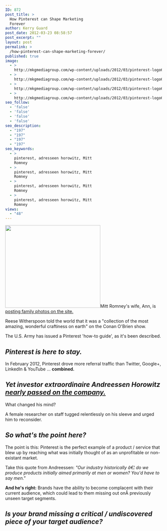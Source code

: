 ```yaml
---
ID: 872
post_title: >
  How Pinterest can Shape Marketing
  Forever
author: Kerry Guard
post_date: 2012-03-23 08:58:57
post_excerpt: ""
layout: post
permalink: >
  /how-pinterest-can-shape-marketing-forever/
published: true
image:
  - >
    http://mkgmediagroup.com/wp-content/uploads/2012/03/pinterest-logo6.jpeg
  - >
    http://mkgmediagroup.com/wp-content/uploads/2012/03/pinterest-logo6.jpeg
  - >
    http://mkgmediagroup.com/wp-content/uploads/2012/03/pinterest-logo6.jpeg
  - >
    http://mkgmediagroup.com/wp-content/uploads/2012/03/pinterest-logo6.jpeg
seo_follow:
  - 'false'
  - 'false'
  - 'false'
  - 'false'
seo_description:
  - "197"
  - "197"
  - "197"
  - "197"
seo_keywords:
  - >
    pinterest, adresseen horowitz, Mitt
    Romney
  - >
    pinterest, adresseen horowitz, Mitt
    Romney
  - >
    pinterest, adresseen horowitz, Mitt
    Romney
  - >
    pinterest, adresseen horowitz, Mitt
    Romney
views:
  - "48"
---
```

<img class="alignleft  wp-image-873" title="pinterest_visitors_stats" src="http://mkgmediagroup.com/wp-content/uploads/2012/04/pinterest_visitors.jpeg" alt="" width="306" height="265" />Mitt Romney's wife, Ann, is <a href="http://economy.money.cnn.com/2012/02/28/ann-romney-pins-it/" target="_blank">posting family photos on the site.</a>

Reese Witherspoon told the world that it was a "collection of the most amazing, wonderful craftiness on earth" on the Conan O'Brien show.

The U.S. Army has issued a Pinterest 'how-to guide', as it's been described.
<h2><em>Pinterest is here to stay.</em></h2>
In February 2012, Pinterest drove more referral traffic than Twitter, Google+, LinkedIn &amp; YouTube ... <strong>combined.</strong>
<h2><em>Yet investor extraordinaire Andreessen Horowitz <a href="http://finance.fortune.cnn.com/2011/10/10/venture-capital-deals-21/" target="_blank">nearly passed on the company.</a></em></h2>
What changed his mind?

A female researcher on staff tugged relentlessly on his sleeve and urged him to reconsider.
<h2><em>So what's the point here?</em></h2>
The point is this: Pinterest is the perfect example of a product / service that blew up by reaching what was initially thought of as an unprofitable or non-existant market.

Take this quote from Andreessen: <em>"Our industry historically â€¦ do we produce products initially aimed primarily at men or women? You'd have to say men."</em>

<strong>And he's right:</strong> Brands have the ability to become complacent with their current audience, which could lead to them missing out onÂ previously unseen target segments.
<h2><em>Is your brand missing a critical / undiscovered piece of your target audience?</em></h2>